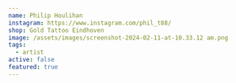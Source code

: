 ```yaml
---
name: Philip Houlihan
instagram: https://www.instagram.com/phil_t88/
shop: Gold Tattoo Eindhoven
image: /assets/images/screenshot-2024-02-11-at-10.33.12 am.png
tags:
  - artist
active: false
featured: true
---
```


